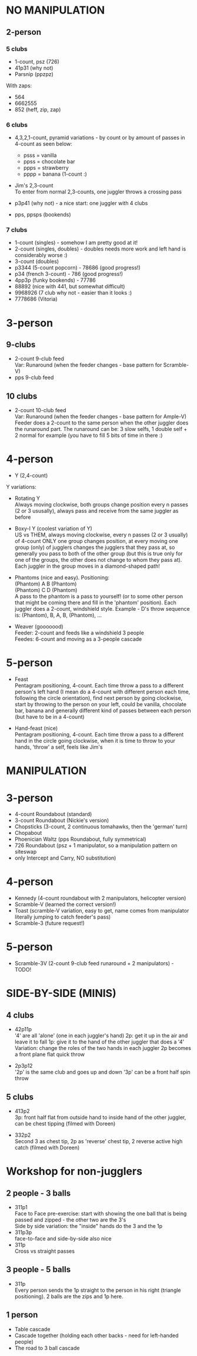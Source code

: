 # NO MANIPULATION

## 2-person

### 5 clubs
- 1-count, psz (726)
- 41p31 (why not)
- Parsnip (ppzpz)

With zaps:
- 564
- 6662555
- 852 (heff, zip, zap)

### 6 clubs
- 4,3,2,1-count, pyramid variations - by count or by amount of passes in 
4-count as seen below:
  - psss = vanilla
  - ppss = chocolate bar
  - ppps = strawberry
  - pppp = banana (1-count :)
  
- Jim's 2,3-count  
To enter from normal 2,3-counts, one juggler throws a crossing pass
- p3p41 (why not) - a nice start: one juggler with 4 clubs
- pps, ppsps (bookends)

### 7 clubs
- 1-count (singles) - somehow I am pretty good at it!
- 2-count (singles, doubles) - doubles needs more work and left hand is 
considerably worse :)
- 3-count (doubles)
- p3344 (5-count popcorn) - 78686 (good progress!)
- p34 (french 3-count) - 786 (good progress!)
- 4pp3p (funky bookends) - 77786
- 88892 (nice with 441, but somewhat difficult)
- 9968926 (7 club why not - easier than it looks :)
- 7778686 (Vitoria)

# 3-person

## 9-clubs
- 2-count 9-club feed  
Var: Runaround (when the feeder changes - base pattern for Scramble-V)
- pps 9-club feed

## 10 clubs
- 2-count 10-club feed  
Var: Runaround (when the feeder changes - base pattern for Ample-V)
Feeder does a 2-count to the same person when the other juggler does the 
runaround part. The runaround can be: 3 slow selfs, 1 double self + 2 normal 
for example (you have to fill 5 bits of time in there :)

# 4-person

- Y (2,4-count)

Y variations:

- Rotating Y  
Always moving clockwise, both groups change position every n passes (2 or 3 
ususally), always pass and receive from the same juggler as before

- Boxy-I Y (coolest variation of Y)  
US vs THEM, always moving clockwise, every n passes (2 or 3 usually) of 4-count 
ONLY one group changes position, at every moving one group (only) of jugglers 
changes the jugglers that they pass at, so generally you pass to both of the 
other group (but this is true only for one of the groups, the other does not 
change to whom they pass at). Each juggler in the group moves in a 
diamond-shaped path!

- Phantoms (nice and easy). Positioning:  
(Phantom) A B (Phantom)  
(Phantom) C D (Phantom)  
A pass to the phantom is  a pass to yourself! (or to some other person that 
might be coming there and fill in the 'phantom' position). Each juggler does 
a 2-count, windshield style. Example - D's throw sequence is: (Phantom), B, A, 
B, (Phantom), ...

- Weaver (gooooood)  
Feeder: 2-count and feeds like a windshield 3 people  
Feedes: 6-count and moving as a 3-people cascade

# 5-person

- Feast  
Pentagram positioning, 4-count.
Each time throw a pass to a different person's left hand (I mean do a 4-count 
with different person each time, following the circle orientation), find next 
person by going clockwise, start by throwing to the person on your left, could 
be vanilla, chocolate bar, banana and generally different kind of passes between 
each person (but have to be in a 4-count)

- Hand-feast (nice)  
Pentagram positioning, 4-count. 
Each time throw a pass to a different hand in the circle going clockwise,
when it is time to throw to your hands, 'throw' a self, feels like Jim's

# MANIPULATION

# 3-person

- 4-count Roundabout (standard)
- 3-count Roundabout (Nickie's version)
- Chopsticks (3-count, 2 continuous tomahawks, then the 'german' turn)
- Chopabout
- Phoenician Waltz (pps Roundabout, fully symmetrical)
- 726 Roundabout (psz + 1 manipulator, so a manipulation pattern on siteswap 
- only Intercept and Carry, NO substitution)

# 4-person

- Kennedy (4-count roundabout with 2 manipulators, helicopter version)
- Scramble-V (learned the correct version!)
- Toast (scramble-V variation, easy to get, name comes 
	from manipulator literally jumping to catch feeder's pass)
- Scramble-3 (future request!)

# 5-person

- Scramble-3V (2-count 9-club feed runaround + 2 manipulators) - TODO!

# SIDE-BY-SIDE (MINIS)

## 4 clubs
- 42p11p  
'4' are all 'alone' (one in each juggler's hand)
2p: get it up in the air and leave it to fall
1p: give it to the hand of the other juggler that does a '4'
Variation: change the roles of the two hands in each juggler
2p becomes a front plane flat quick throw

- 2p3p12  
'2p' is the same club and goes up and down
'3p' can be a front half spin throw

## 5 clubs
- 413p2  
3p: front half flat from outside hand to inside hand of the other juggler,
can be chest tipping (filmed with Doreen)

- 332p2  
Second 3 as chest tip, 2p as 'reverse' chest tip, 2 reverse active high catch
(filmed with Doreen)

# Workshop for non-jugglers

## 2 people - 3 balls
- 311p1  
Face to Face pre-exercise: start with showing the one ball that is being 
passed and zipped - the other two are the 3's  
Side by side variation: the "inside" hands do the 3 and the 1p
- 311p3p  
face-to-face and side-by-side also nice
- 311p  
Cross vs straight passes

## 3 people - 5 balls

- 311p  
Every person sends the 1p straight to the person in his right (triangle 
positioning). 2 balls are the zips and 1p here.

## 1 person
- Table cascade
- Cascade together (holding each other backs - need for left-handed people)
- The road to 3 ball cascade
